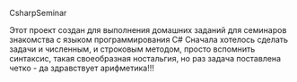 CsharpSeminar

Этот проект создан для выполнения домашних заданий для семинаров знакомства с языком программирования С#
Сначала хотелось сделать задачи и численным, и строковым методом, просто вспомнить синтаксис, такая своеобразная ностальгия, но раз задача поставлена четко - да здравствует арифметика!!!